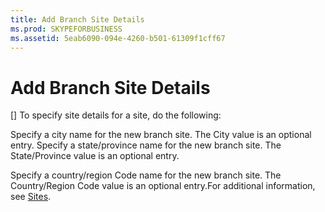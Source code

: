 ```yaml
---
title: Add Branch Site Details
ms.prod: SKYPEFORBUSINESS
ms.assetid: 5eab6090-094e-4260-b501-61309f1cff67
---
```



# Add Branch Site Details
[]
To specify site details for a site, do the following:
  
    
    

Specify a city name for the new branch site. The City value is an optional entry.
Specify a state/province name for the new branch site. The State/Province value is an optional entry.
  
    
    

Specify a country/region Code name for the new branch site. The Country/Region Code value is an optional entry.For additional information, see  [Sites](http://technet.microsoft.com/library/022cb6dd-37e2-4882-a53e-5ddfdbc6f53a.aspx).
